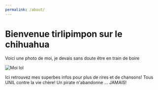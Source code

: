 ```yaml
---
permalink: /about/
---
```




# Bienvenue tirlipimpon sur le chihuahua

Voici une photo de moi, je devais sans doute être en train de boire

![Moi lol](/images/moboldi.png)


Ici retrouvez mes superbes infos pour plus de rires et de chansons! Tous UNIL contre la vie chère! Un pirate n'abandonne ... JAMAIS! 

